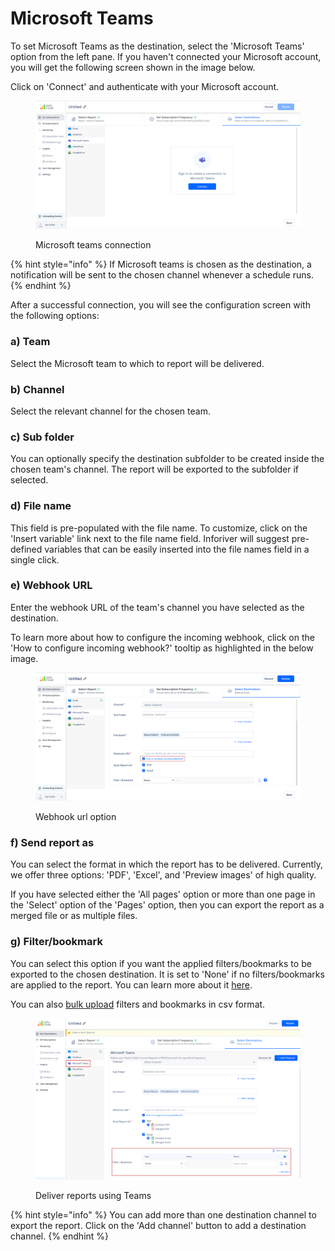 # Microsoft Teams

To set Microsoft Teams as the destination, select the 'Microsoft Teams' option from the left pane. If you haven't connected your Microsoft account, you will get the following screen shown in the image below.

Click on 'Connect' and authenticate with your Microsoft account.

<figure><img src="../../../../.gitbook/assets/teams-login.png" alt=""><figcaption><p>Microsoft teams connection</p></figcaption></figure>

{% hint style="info" %}
If Microsoft teams is chosen as the destination, a notification will be sent to the chosen channel whenever a schedule runs.
{% endhint %}

After a successful connection, you will see the configuration screen with the following options:

### **a) Team**&#x20;

Select the Microsoft team to which to report will be delivered.

### **b) Channel**&#x20;

Select the relevant channel for the chosen team.

### **c) Sub folder**&#x20;

You can optionally specify the destination subfolder to be created inside the chosen team's channel. The report will be exported to the subfolder if selected.

### **d) File name**&#x20;

This field is pre-populated with the file name. To customize, click on the 'Insert variable' link next to the file name field. Inforiver will suggest pre-defined variables that can be easily inserted into the file names field in a single click.

### **e) Webhook URL**&#x20;

Enter the webhook URL of the team's channel you have selected as the destination.

To learn more about how to configure the incoming webhook, click on the 'How to configure incoming webhook?' tooltip as highlighted in the below image.

<figure><img src="../../../../.gitbook/assets/webhook.png" alt=""><figcaption><p>Webhook url option</p></figcaption></figure>

### **f) Send report as**&#x20;

You can select the format in which the report has to be delivered. Currently, we offer three options: 'PDF', 'Excel', and 'Preview images' of high quality.&#x20;

If you have selected either the 'All pages' option or more than one page in the 'Select' option of the 'Pages' option, then you can export the report as a merged file or as multiple files.

### **g) Filter/bookmark**&#x20;

You can select this option if you want the applied filters/bookmarks to be exported to the chosen destination. It is set to 'None' if no filters/bookmarks are applied to the report. You can learn more about it [here](./#filter).

You can also [bulk upload](https://app.gitbook.com/o/Bi5mNLq31yHE9Ep9vISb/s/EbkCXCUXmtUq5tcnUtZE/\~/changes/237/working-with-inforiver/11.-scheduling-reports/create-new-subscription/select-destination-s/onedrive#e-bulk-upload) filters and bookmarks in csv format.

<figure><img src="../../../../.gitbook/assets/image (8).png" alt=""><figcaption><p>Deliver reports using Teams</p></figcaption></figure>



{% hint style="info" %}
You can add more than one destination channel to export the report. Click on the 'Add channel' button to add a destination channel.
{% endhint %}
